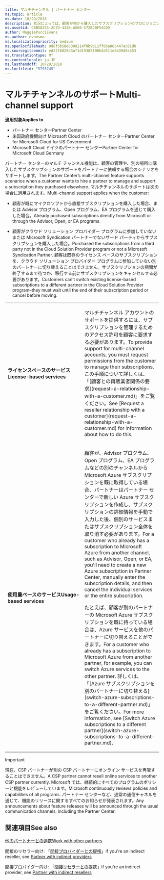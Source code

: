 ```yaml
---
title: マルチチャンネル | パートナー センター
ms.topic: article
ms.date: 10/29/2018
description: 状況によっては、顧客が他から購入したサブスクリプションのプロビジョニングやサポートをパートナーに依頼する場合があります。
ms.assetid: C8B58255-2C7D-4338-A5B0-572BC0F54C0D
author: MaggiePucciEvans
ms.author: evansma
ms.localizationpriority: medium
ms.openlocfilehash: 9d8f5b58e539d214f0b9b11ff6ba06c447ac81d0
ms.sourcegitcommit: ed22f6825d3af1d19385198b4d511e4b39d5e353
ms.translationtype: MT
ms.contentlocale: ja-JP
ms.lasthandoff: 10/29/2018
ms.locfileid: "5795745"
---
```

# <a name="multi-channel-support"></a><span data-ttu-id="1e9e4-103">マルチチャンネルのサポート</span><span class="sxs-lookup"><span data-stu-id="1e9e4-103">Multi-channel support</span></span>

**<span data-ttu-id="1e9e4-104">適用対象</span><span class="sxs-lookup"><span data-stu-id="1e9e4-104">Applies to</span></span>**

-  <span data-ttu-id="1e9e4-105">パートナー センター</span><span class="sxs-lookup"><span data-stu-id="1e9e4-105">Partner Center</span></span>
-  <span data-ttu-id="1e9e4-106">米国政府機関向け Microsoft Cloud のパートナー センター</span><span class="sxs-lookup"><span data-stu-id="1e9e4-106">Partner Center for Microsoft Cloud for US Government</span></span>
-  <span data-ttu-id="1e9e4-107">Microsoft Cloud ドイツのパートナー センター</span><span class="sxs-lookup"><span data-stu-id="1e9e4-107">Partner Center for Microsoft Cloud Germany</span></span>

<span data-ttu-id="1e9e4-108">パートナー センターのマルチ チャンネル機能は、顧客の管理や、別の場所に購入したサブスクリプションのサポートをパートナーに依頼する場合のシナリオをサポートします。</span><span class="sxs-lookup"><span data-stu-id="1e9e4-108">The Partner Center’s multi-channel feature supports scenarios when a customer wants to hire a partner to manage and support a subscription they purchased elsewhere.</span></span> <span data-ttu-id="1e9e4-109">マルチチャンネルのサポートは次の場合に適用されます。</span><span class="sxs-lookup"><span data-stu-id="1e9e4-109">Multi-channel support applies when the customer:</span></span>

-   <span data-ttu-id="1e9e4-110">顧客が既にマイクロソフトから直接サブスクリプションを購入した場合、または Advisor プログラム、Open プログラム、EA プログラムを通じて購入した場合。</span><span class="sxs-lookup"><span data-stu-id="1e9e4-110">Already puchased subscriptions directly from Microsoft or through the Advisor, Open, or EA programs.</span></span>

-   <span data-ttu-id="1e9e4-111">顧客がクラウド ソリューション プロバイダー プログラムに参加していないまたは Microsoft Syndication パートナーでないサード パーティからサブスクリプションを購入した場合。</span><span class="sxs-lookup"><span data-stu-id="1e9e4-111">Purchased the subscriptions from a third party not in the Cloud Solution Provider program or not a Microsoft Syndication Partner.</span></span> <span data-ttu-id="1e9e4-112">顧客は既存のライセンス ベースのサブスクリプションを、クラウド ソリューション プロバイダー プログラムに参加していない別のパートナーに切り替えることはできません。サブスクリプションの期間が終了するまで待つか、移行する前にサブスクリプションをキャンセルする必要があります。</span><span class="sxs-lookup"><span data-stu-id="1e9e4-112">Customers can’t switch existing license-based subscriptions to a different partner in the Cloud Solution Provider program–they must wait until the end of their subscription period or cancel before moving.</span></span>


<table>
<colgroup>
<col width="50%" />
<col width="50%" />
</colgroup>
<tbody>
<tr class="odd">
<td><p><strong><span data-ttu-id="1e9e4-113">ライセンスベースのサービス</span><span class="sxs-lookup"><span data-stu-id="1e9e4-113">License-based services</span></span></strong></p></td>
<td><p><span data-ttu-id="1e9e4-114">マルチチャンネル アカウントのサポートを提供するには、サブスクリプションを管理するためのアクセス許可を顧客に要求する必要があります。</span><span class="sxs-lookup"><span data-stu-id="1e9e4-114">To provide support for multi-channel accounts, you must request permissions from the customer to manage their subscriptions.</span></span> <span data-ttu-id="1e9e4-115">この手順について詳しくは、「[顧客との再販業者関係の要求](request-a-relationship-with-a-customer.md)」をご覧ください。</span><span class="sxs-lookup"><span data-stu-id="1e9e4-115">See [Request a reseller relationship with a customer](request-a-relationship-with-a-customer.md) for information about how to do this.</span></span></p></td>
</tr>
<tr class="even">
<td><p><strong><span data-ttu-id="1e9e4-116">使用量ベースのサービス</span><span class="sxs-lookup"><span data-stu-id="1e9e4-116">Usage-based services</span></span></strong></p></td>
<td>
<p><span data-ttu-id="1e9e4-117">顧客が、Advisor プログラム、Open プログラム、EA プログラムなどの別のチャンネルから Microsoft Azure サブスクリプションを既に取得している場合、パートナーはパートナー センターで新しい Azure サブスクリプションを作成し、サブスクリプションの詳細情報を手動で入力した後、個別のサービスまたはサブスクリプション全体を取り消す必要があります。</span><span class="sxs-lookup"><span data-stu-id="1e9e4-117">For a customer who already has a subscription to Microsoft Azure from another channel, such as Advisor, Open, or EA, you'll need to create a new Azure subscription in Partner Center, manually enter the subscription details, and then cancel the individual services or the entire subscription.</span></span></p>
<p><span data-ttu-id="1e9e4-118">たとえば、顧客が別のパートナーの Microsoft Azure サブスクリプションを既に持っている場合は、Azure サービスを他のパートナーに切り替えることができます。</span><span class="sxs-lookup"><span data-stu-id="1e9e4-118">For a customer who already has a subscription to Microsoft Azure from another partner, for example, you can switch Azure services to the other partner.</span></span> <span data-ttu-id="1e9e4-119">詳しくは、「[Azure サブスクリプションを別のパートナーに切り替える](switch-azure-subscriptions-to-a-different-partner.md)」をご覧ください。</span><span class="sxs-lookup"><span data-stu-id="1e9e4-119">For more information, see [Switch Azure subscriptions to a different partner](switch-azure-subscriptions-to-a-different-partner.md).</span></span></p>
</td>
</tr>
</tbody>
</table>

> [!IMPORTANT]  
> <span data-ttu-id="1e9e4-120">現在、CSP パートナーが別の CSP パートナーにオンライン サービスを再販することはできません。</span><span class="sxs-lookup"><span data-stu-id="1e9e4-120">A CSP partner cannot resell online services to another CSP partner currently.</span></span> <span data-ttu-id="1e9e4-121">Microsoft では、継続的にすべてのプログラムのポリシーと機能をレビューしています。</span><span class="sxs-lookup"><span data-stu-id="1e9e4-121">Microsoft continuously reviews policies and capabilities of all programs.</span></span> <span data-ttu-id="1e9e4-122">パートナー センターなど、通常の通信チャネルを通じて、機能のリリースに関するすべてのお知らせが発表されます。</span><span class="sxs-lookup"><span data-stu-id="1e9e4-122">Any announcements about feature releases will be announced through the usual communication channels, including the Partner Center.</span></span> 

## <a name="see-also"></a><span data-ttu-id="1e9e4-123">関連項目</span><span class="sxs-lookup"><span data-stu-id="1e9e4-123">See also</span></span>

[<span data-ttu-id="1e9e4-124">他のパートナーとの連携</span><span class="sxs-lookup"><span data-stu-id="1e9e4-124">Work with other partners</span></span>](work-with-other-partners.md)

<span data-ttu-id="1e9e4-125">間接のリセラー向け: 「[間接プロバイダーとの提携](indirect-reseller-tasks-in-partner-center.md)」</span><span class="sxs-lookup"><span data-stu-id="1e9e4-125">If you're an indirect reseller, see [Partner with indirect providers](indirect-reseller-tasks-in-partner-center.md)</span></span>

<span data-ttu-id="1e9e4-126">間接プロバイダー向け: 「[間接リセラーとの提携](indirect-provider-tasks-in-partner-center.md)」</span><span class="sxs-lookup"><span data-stu-id="1e9e4-126">If you're an indirect provider, see [Partner with indirect resellers](indirect-provider-tasks-in-partner-center.md)</span></span> 

 

 




